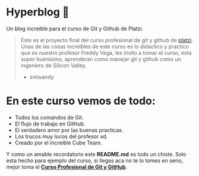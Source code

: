 # Hyperblog 💚
Un blog increible para el curso de Git y Github de Platzi.
> Este es el proyecto final del curso profesional de git y github de [platzi](http://platzi.com/cursos/git-github/ "platzi"). Unas de las cosas increibles de este curso es lo didactico y practico que es nuestro profesor Freddy Vega, les invito a tomar el curso, esta super buenisimo, aprenderan como manejar git y github como un ingeniero de Silicon Valley.
> - sntwandy

# En este curso vemos de todo:
- Todos los comandos de Git.
- El flujo de trabajo en GitHub.
- El verdadero amor por las buenas practicas.
- Los trucos muy locos del profesor xd.
- Creado por el increible Cube Team.

Y como un amable recordatorio este **README.md** es todo un chiste. Solo esta hecho para ejemplo del curso, si llegas aca no te lo tomes en serio, mejor toma el [**Curso Profesional de Git y GitHub**](http://platzi.com/cursos/git-github "**curso profesional de Git y GitHub**").